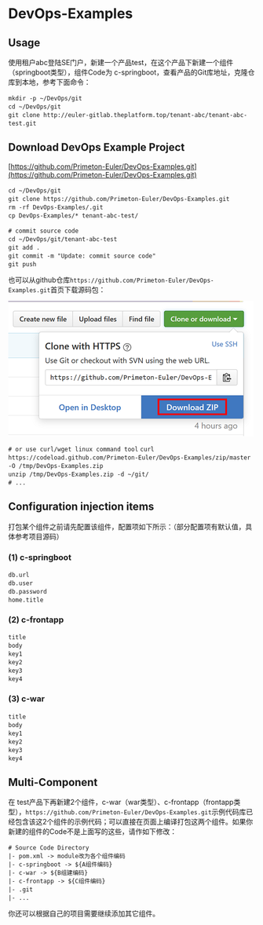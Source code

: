 # DevOps-Examples
  
  
## Usage  
  
使用租户abc登陆SE门户，新建一个产品test，在这个产品下新建一个组件（springboot类型），组件Code为 c-springboot，查看产品的Git库地址，克隆仓库到本地，参考下面命令：  
  
`mkdir -p ~/DevOps/git`  
`cd ~/DevOps/git`  
`git clone http://euler-gitlab.theplatform.top/tenant-abc/tenant-abc-test.git `  
  
## Download DevOps Example Project

[https://github.com/Primeton-Euler/DevOps-Examples.git](https://github.com/Primeton-Euler/DevOps-Examples.git)  
  
`cd ~/DevOps/git`  
`git clone https://github.com/Primeton-Euler/DevOps-Examples.git`  
`rm -rf DevOps-Examples/.git`  
`cp DevOps-Examples/* tenant-abc-test/`  
  
`# commit source code`  
`cd ~/DevOps/git/tenant-abc-test`  
`git add .`  
`git commit -m "Update: commit source code"`  
`git push`  
  
也可以从github仓库`https://github.com/Primeton-Euler/DevOps-Examples.git`首页下载源码包：  
  
  
<img src="README/source.png" />  
  
  
`# or use curl/wget linux command tool`
`curl https://codeload.github.com/Primeton-Euler/DevOps-Examples/zip/master -O /tmp/DevOps-Examples.zip`  
`unzip /tmp/DevOps-Examples.zip -d ~/git/`  
`# ...`  
  
  
## Configuration injection items  
  
打包某个组件之前请先配置该组件，配置项如下所示：（部分配置项有默认值，具体参考项目源码）  
  
### (1) c-springboot  
  
`db.url`  
`db.user`  
`db.password`  
`home.title`  
  
### (2) c-frontapp  
  
`title`  
`body`  
`key1`  
`key2`  
`key3`  
`key4`  
  
### (3) c-war  
  
`title`  
`body`  
`key1`  
`key2`  
`key3`  
`key4`  
  
  
## Multi-Component
  
在 test产品下再新建2个组件，c-war（war类型）、c-frontapp（frontapp类型），`https://github.com/Primeton-Euler/DevOps-Examples.git`示例代码库已经包含该这2个组件的示例代码；可以直接在页面上编译打包这两个组件。如果你新建的组件的Code不是上面写的这些，请作如下修改：  
  
`# Source Code Directory`  
`|- pom.xml -> module改为各个组件编码`  
`|- c-springboot -> ${A组件编码}`  
`|- c-war -> ${B组建编码}`  
`|- c-frontapp -> ${C组件编码}`  
`|- .git`  
`|- ...`  
  
你还可以根据自己的项目需要继续添加其它组件。  
  